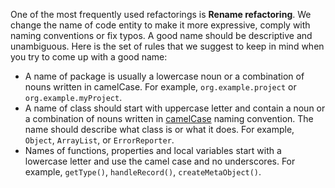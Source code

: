 One of the most frequently used refactorings is **Rename refactoring**. 
We change the name of code entity to make it more expressive, comply with naming conventions or fix typos. 
A good name should be descriptive and unambiguous. 
Here is the set of rules that we suggest to keep in mind when you try to come up with a good name:
- A name of package is usually a lowercase noun or a combination of nouns written in camelCase.
     For example, `org.example.project` or `org.example.myProject`.
- A name of class should start with uppercase letter and contain a noun or a combination of nouns written in 
[camelCase](https://en.wikipedia.org/wiki/Camel_case) naming convention. The name should describe what class is or what it does. 
For example, `Object`, `ArrayList`, or `ErrorReporter`.
- Names of functions, properties and local variables start with a lowercase letter and use the camel case and no underscores.
     For example, `getType()`, `handleRecord()`, `createMetaObject()`.